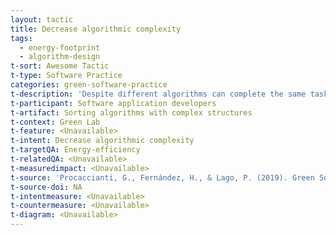 ```yaml
---
layout: tactic
title: Decrease algorithmic complexity
tags:
  - energy-footprint
  - algorithm-design
t-sort: Awesome Tactic
t-type: Software Practice
categories: green-software-practice
t-description: 'Despite different algorithms can complete the same task, the way the task is performed can be totally different. Reducing the algorithm complexity can lead to save energy.'
t-participant: Software application developers
t-artifact: Sorting algorithms with complex structures
t-context: Green Lab
t-feature: <Unavailable>
t-intent: Decrease algorithmic complexity
t-targetQA: Energy-efficiency
t-relatedQA: <Unavailable>
t-measuredimpact: <Unavailable>
t-source: 'Procaccianti, G., Fernández, H., & Lago, P. (2019). Green Software in Practice: Empirical Validation and Assessment of Best Practices for Writing Energy-Efficient Software. Vrije Universiteit Amsterdam, October 2019.'
t-source-doi: NA
t-intentmeasure: <Unavailable>
t-countermeasure: <Unavailable>
t-diagram: <Unavailable>
---
```

